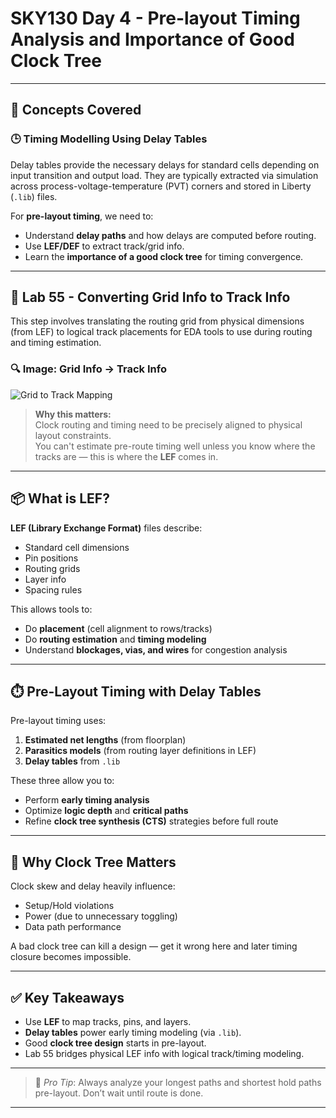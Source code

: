 # SKY130 Day 4 - Pre-layout Timing Analysis and Importance of Good Clock Tree

---

## 🧠 Concepts Covered

### 🕒 Timing Modelling Using Delay Tables

Delay tables provide the necessary delays for standard cells depending on input transition and output load. They are typically extracted via simulation across process-voltage-temperature (PVT) corners and stored in Liberty (`.lib`) files.

For **pre-layout timing**, we need to:

- Understand **delay paths** and how delays are computed before routing.
- Use **LEF/DEF** to extract track/grid info.
- Learn the **importance of a good clock tree** for timing convergence.

---

## 🔧 Lab 55 - Converting Grid Info to Track Info

This step involves translating the routing grid from physical dimensions (from LEF) to logical track placements for EDA tools to use during routing and timing estimation.

### 🔍 Image: Grid Info → Track Info

![Grid to Track Mapping](https://github.com/user-attachments/assets/e92c6d60-f378-44b1-8bfb-26654f460845)

> **Why this matters:**  
> Clock routing and timing need to be precisely aligned to physical layout constraints.  
> You can't estimate pre-route timing well unless you know where the tracks are — this is where the **LEF** comes in.

---

## 📦 What is LEF?

**LEF (Library Exchange Format)** files describe:

- Standard cell dimensions
- Pin positions
- Routing grids
- Layer info
- Spacing rules

This allows tools to:

- Do **placement** (cell alignment to rows/tracks)
- Do **routing estimation** and **timing modeling**
- Understand **blockages, vias, and wires** for congestion analysis

---

## ⏱️ Pre-Layout Timing with Delay Tables

Pre-layout timing uses:

1. **Estimated net lengths** (from floorplan)
2. **Parasitics models** (from routing layer definitions in LEF)
3. **Delay tables** from `.lib`

These three allow you to:

- Perform **early timing analysis**
- Optimize **logic depth** and **critical paths**
- Refine **clock tree synthesis (CTS)** strategies before full route

---

## 🌳 Why Clock Tree Matters

Clock skew and delay heavily influence:

- Setup/Hold violations
- Power (due to unnecessary toggling)
- Data path performance

A bad clock tree can kill a design — get it wrong here and later timing closure becomes impossible.

---

## ✅ Key Takeaways

- Use **LEF** to map tracks, pins, and layers.
- **Delay tables** power early timing modeling (via `.lib`).
- Good **clock tree design** starts in pre-layout.
- Lab 55 bridges physical LEF info with logical track/timing modeling.

---

> 🧠 _Pro Tip_: Always analyze your longest paths and shortest hold paths pre-layout. Don’t wait until route is done.

---
